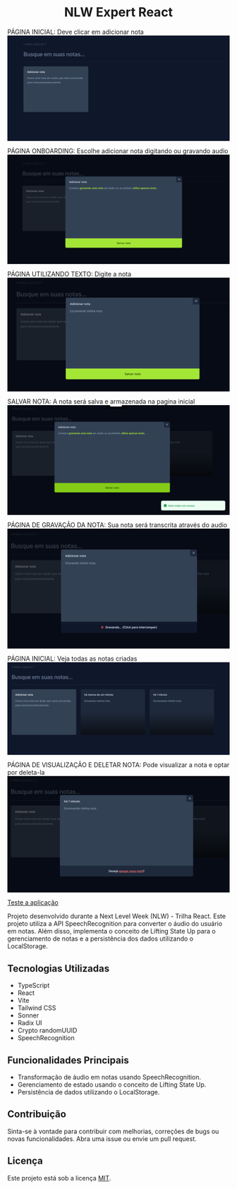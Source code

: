 <h1 align="center">NLW Expert React</h1>

<span align="start">PÁGINA INICIAL: Deve clicar em adicionar nota<span>
<img align="center" src="./src/assets/initial.png">

<span align="start">PÁGINA ONBOARDING: Escolhe adicionar nota digitando ou gravando audio<span>
<img align="center" src="./src/assets/onboarding.png">

<span align="start">PÁGINA UTILIZANDO TEXTO: Digite a nota<span>
<img align="center" src="./src/assets/writingNote.png">

<span align="start">SALVAR NOTA: A nota será salva e armazenada na pagina inicial<span>
<img align="center" src="./src/assets/creatednote.png">

<span align="start">PÁGINA DE GRAVAÇÃO DA NOTA: Sua nota será transcrita através do audio<span>
<img align="center" src="./src/assets/recordingNote.png">

<span align="start">PÁGINA INICIAL: Veja todas as notas criadas<span>
<img align="center" src="./src/assets/showNote.png">

<span align="start">PÁGINA DE VISUALIZAÇÃO E DELETAR NOTA: Pode visualizar a nota e optar por deleta-la<span>
<img align="center" src="./src/assets/delete.png">

<a href=""> Teste a aplicação</a>

<p>
Projeto desenvolvido durante a Next Level Week (NLW) - Trilha React. Este projeto utiliza a API SpeechRecognition para converter o áudio do usuário em notas. Além disso, implementa o conceito de Lifting State Up para o gerenciamento de notas e a persistência dos dados utilizando o LocalStorage.
</p>


<h2>Tecnologias Utilizadas</h2>
<ul>
  <li>TypeScript</li>
  <li>React</li>
  <li>Vite</li>
  <li>Tailwind CSS</li>
  <li>Sonner</li>
  <li>Radix UI</li>
  <li>Crypto randomUUID</li>
  <li>SpeechRecognition</li>
</ul>

<h2>Funcionalidades Principais</h2>
<ul>
  <li>Transformação de áudio em notas usando SpeechRecognition.</li>
  <li>Gerenciamento de estado usando o conceito de Lifting State Up.</li>
  <li>Persistência de dados utilizando o LocalStorage.</li>
</ul>
<h2>Contribuição</h2>
<p>
Sinta-se à vontade para contribuir com melhorias, correções de bugs ou novas funcionalidades. Abra uma issue ou envie um pull request.
</p>
<h2>Licença</h2>
<p>
Este projeto está sob a licença <a href="LICENSE">MIT</a>.
</p>